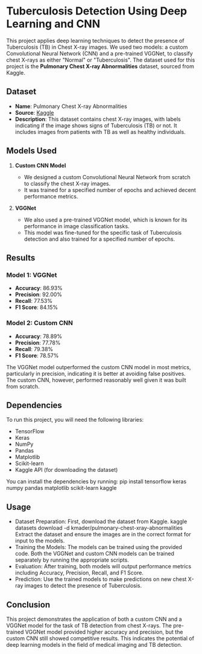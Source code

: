 # Tuberculosis Detection Using Deep Learning and CNN

This project applies deep learning techniques to detect the presence of Tuberculosis (TB) in Chest X-ray images. We used two models: a custom Convolutional Neural Network (CNN) and a pre-trained VGGNet, to classify chest X-rays as either "Normal" or "Tuberculosis". The dataset used for this project is the **Pulmonary Chest X-ray Abnormalities** dataset, sourced from Kaggle.

## Dataset

- **Name**: Pulmonary Chest X-ray Abnormalities
- **Source**: [Kaggle](https://www.kaggle.com/datasets/kmader/pulmonary-chest-xray-abnormalities)
- **Description**: This dataset contains chest X-ray images, with labels indicating if the image shows signs of Tuberculosis (TB) or not. It includes images from patients with TB as well as healthy individuals.
  
## Models Used

1. **Custom CNN Model**
    - We designed a custom Convolutional Neural Network from scratch to classify the chest X-ray images.
    - It was trained for a specified number of epochs and achieved decent performance metrics.

2. **VGGNet**
    - We also used a pre-trained VGGNet model, which is known for its performance in image classification tasks.
    - This model was fine-tuned for the specific task of Tuberculosis detection and also trained for a specified number of epochs.

## Results

### Model 1: VGGNet

- **Accuracy**: 86.93%
- **Precision**: 92.00%
- **Recall**: 77.53%
- **F1 Score**: 84.15%

### Model 2: Custom CNN

- **Accuracy**: 78.89%
- **Precision**: 77.78%
- **Recall**: 79.38%
- **F1 Score**: 78.57%

The VGGNet model outperformed the custom CNN model in most metrics, particularly in precision, indicating it is better at avoiding false positives. The custom CNN, however, performed reasonably well given it was built from scratch.

## Dependencies

To run this project, you will need the following libraries:

- TensorFlow
- Keras
- NumPy
- Pandas
- Matplotlib
- Scikit-learn
- Kaggle API (for downloading the dataset)

You can install the dependencies by running:
pip install tensorflow keras numpy pandas matplotlib scikit-learn kaggle


## Usage
- Dataset Preparation: First, download the dataset from Kaggle.
  kaggle datasets download -d kmader/pulmonary-chest-xray-abnormalities
  Extract the dataset and ensure the images are in the correct format for input to the models.
- Training the Models: The models can be trained using the provided code. Both the VGGNet and custom CNN models can be trained separately by running the appropriate scripts.
- Evaluation: After training, both models will output performance metrics including Accuracy, Precision, Recall, and F1 Score.
- Prediction: Use the trained models to make predictions on new chest X-ray images to detect the presence of Tuberculosis.

## Conclusion
This project demonstrates the application of both a custom CNN and a VGGNet model for the task of TB detection from chest X-rays. The pre-trained VGGNet model provided higher accuracy and precision, but the custom CNN still showed competitive results. This indicates the potential of deep learning models in the field of medical imaging and TB detection.

